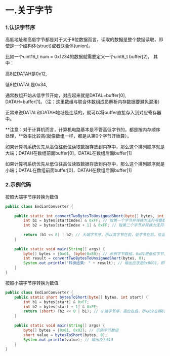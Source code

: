 # 一.关于字节
### 1.认识字节序
高低地址和高低字节都是对于大于8位数据而言，读取的数据是整个数据读取，即使是一个结构体(struct)或者联合体(union)。

比如一个uint16_t num = 0x1234的数据就需要定义一个uint8_t buffer[2]， 其中：

高8位DATAH是0x12,

低8位DATAL是0x34,


通常数组开始从低字节开始，对应起来就是DATAL=buffer[0], DATAH=buffer[1]。（注：这里数组与联合体数组成员解析内存数据要避免混淆）

正常来说DATAL和DATAH地址是连续的，就可以将buffer直接存入到对应寄存器中。


**注意：对于计算机而言，计算机电路基本是不管高低字节的，都是按内存顺序处理，**效率比较高(就像数组一样，都是从第0个字节开始算）。

如果计算机系统优先从高位往低位读取数据存放到内存中，那么这个排列顺序就是大端；DATAH在数组前面buffer[0]，DATAL在数组后面buffer[1]

如果计算机系统优先从低位往高位读取数据存放到内存中，那么这个排列顺序就是小端；DATAL在数组前面buffer[0]，DATAH在数组后面buffer[1]


### 2.示例代码
按照大端字节序转换为数值

```java
public class EndianConverter {
 
    public static int convertTwoBytesToUnsignedShort(byte[] bytes, int startIndex) {
        int b1 = bytes[startIndex] & 0xFF; // 取第一个字节并转换为无符号整数
        int b2 = bytes[startIndex + 1] & 0xFF; // 取第二个字节并转换为无符号整数
 
        return (b1 << 8) | b2; // 大端字节序，所以高字节在前，低字节在后，位运算实现组合
    }
 
    public static void main(String[] args) {
        byte[] bytes = {0x01, (byte)0x80}; // 示例字节数组，0x01是低位字节，(byte)0x80是高位字节
        int result = convertTwoBytesToUnsignedShort(bytes, 0);
        System.out.println("转换结果: " + result); // 输出应该是0x8001，即32769
    }
}
```



按照小端字节序转换为数值

```java
public class EndianConverter {
    public static short bytesToShort(byte[] bytes, int start) {
        int b1 = bytes[start] & 0xFF;
        int b2 = bytes[start + 1] & 0xFF;
        return (short) (b2 << 8 | b1); // 小端字节序，高位在后，所以b2左移8位
    }
 
    public static void main(String[] args) {
        byte[] bytes = {0x01, 0x02}; // 示例字节数组
        short value = bytesToShort(bytes, 0);
        System.out.println(value); // 输出应为513
    }
}
```

